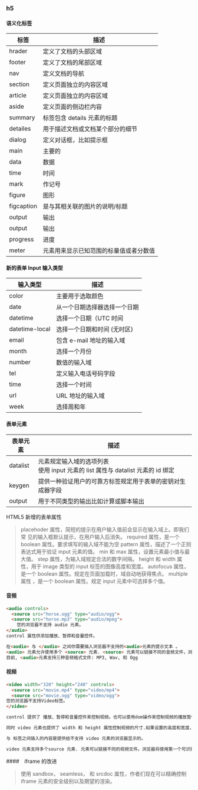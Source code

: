 ### h5

#### 语义化标签
|标签|描述|
|---|---|
|hrader|定义了文档的头部区域|
|footer|定义了文档的尾部区域|
|nav|定义文档的导航|
|section|定义页面独立的内容区域|
|article|定义页面独立的内容区域|
|aside|定义页面的侧边栏内容|
|summary|标签包含 details 元素的标题|
|detailes|用于描述文档或文档某个部分的细节|
|dialog|定义对话框，比如提示框|
|main|主要的|
|data|数据|
|time|时间|
|mark|作记号|
|figure|图形|
|figcaption|是与其相关联的图片的说明/标题|
|output|输出|
|output|输出|
|progress|进度|
|meter|元素用来显示已知范围的标量值或者分数值|

#### 新的表单 Input 输入类型
|输入类型|描述|
|---|---|
|color|主要用于选取颜色|
|date|从一个日期选择器选择一个日期|
|datetime|选择一个日期（UTC 时间|
|datetime-local|选择一个日期和时间 (无时区)|
|email|包含 e-mail 地址的输入域|
|month|选择一个月份|
|number|数值的输入域|
|tel|定义输入电话号码字段|
|time|选择一个时间|
|url| URL 地址的输入域|
|week|选择周和年|

#### 表单元素

|表单元素|描述|
|---|---|
|datalist|元素规定输入域的选项列表</br>使用 input 元素的 list 属性与 datalist 元素的 id 绑定|
|keygen|提供一种验证用户的可靠方标签规定用于表单的密钥对生成器字段|
|output|用于不同类型的输出比如计算或脚本输出|

HTML5 新增的表单属性

> placehoder 属性，简短的提示在用户输入值前会显示在输入域上。即我们常 见的输入框默认提示，在用户输入后消失。
> required  属性，是一个 boolean 属性。要求填写的输入域不能为空
> pattern 属性，描述了一个正则表达式用于验证 input 元素的值。
> min 和 max 属性，设置元素最小值与最大值。
> step 属性，为输入域规定合法的数字间隔。
> height 和 width 属性，用于 image 类型的 input 标签的图像高度和宽度。
> autofocus 属性，是一个 boolean 属性。规定在页面加载时，域自动地获得焦点。
> multiple 属性 ，是一个 boolean 属性。规定 input 元素中可选择多个值。　　　

#### 音频
```html
<audio controls>
  <source src="horse.ogg" type="audio/ogg">
  <source src="horse.mp3" type="audio/mpeg">
    您的浏览器不支持 audio 元素。
</audio>
control 属性供添加播放、暂停和音量控件。

在<audio> 与 </audio> 之间你需要插入浏览器不支持的<audio>元素的提示文本 。
<audio> 元素允许使用多个 <source> 元素. <source> 元素可以链接不同的音频文件，浏览器将使用第一个支持的音频文
目前, <audio>元素支持三种音频格式文件: MP3, Wav, 和 Ogg
```

#### 视频
```html
<video width="320" height="240" controls>
  <source src="movie.mp4" type="video/mp4">
  <source src="movie.ogg" type="video/ogg">
您的浏览器不支持Video标签。
</video>

control 提供了 播放、暂停和音量控件来控制视频。也可以使用dom操作来控制视频的播放暂停，如 play() 和 pause() 方法。

同时 video 元素也提供了 width 和 height 属性控制视频的尺寸.如果设置的高度和宽度，所需的视频空间会在页面加载时保留。如果没有设置这些属性，浏览器不知道大小的视频，浏览器就不能再加载时保留特定的空间，页面就会根据原始视频的大小而改变。

与 标签之间插入的内容是提供给不支持 video 元素的浏览器显示的。

video 元素支持多个source 元素. 元素可以链接不同的视频文件。浏览器将使用第一个可识别的格式（ MP4, WebM, 和 Ogg）
```

####　iframe 的改进
> 使用 sandbox， seamless， 和 srcdoc 属性，作者们现在可以精确控制 iframe 元素的安全级别以及期望的渲染。